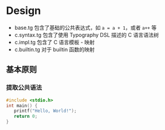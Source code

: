 # Design

- base.tg 包含了基础的公共表达式，如 `a = a + 1`，或者 `a++` 等
- c.syntax.tg 包含了使用 Typography DSL 描述的 C 语言语法树
- c.impl.tg 包含了 C 语言模板 - 映射
- c.builtin.tg 对于 builtin 函数的映射

## 基本原则

### 提取公共语法



```c
#include <stdio.h>
int main() {
   printf("Hello, World!");
   return 0;
}
```
